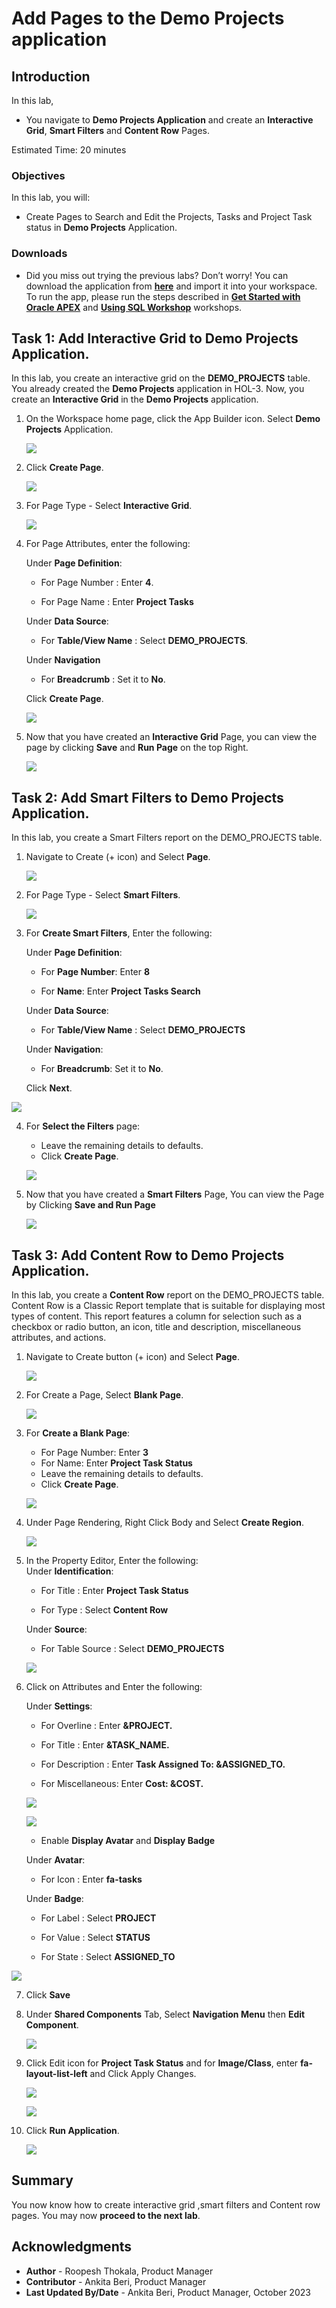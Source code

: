 # Add Pages to the Demo Projects application

## Introduction

In this lab,
  - You navigate to **Demo Projects Application** and create an **Interactive Grid**, **Smart Filters** and **Content Row** Pages.

Estimated Time: 20 minutes

### Objectives
In this lab, you will:
- Create Pages to Search and Edit the Projects, Tasks and Project Task status in **Demo Projects** Application.

### Downloads

- Did you miss out trying the previous labs? Don’t worry! You can download the application from **[here](files/demo-projects-1.sql)** and import it into your workspace. To run the app, please run the steps described in **[Get Started with Oracle APEX](https://apexapps.oracle.com/pls/apex/r/dbpm/livelabs/run-workshop?p210_wid=3509)** and **[Using SQL Workshop](https://apexapps.oracle.com/pls/apex/r/dbpm/livelabs/run-workshop?p210_wid=3524)** workshops.

## Task 1: Add Interactive Grid to Demo Projects Application.
In this lab, you create an interactive grid on the **DEMO_PROJECTS** table. You already created the **Demo Projects** application in HOL-3. Now, you create an **Interactive Grid** in the **Demo Projects** application.

1. On the Workspace home page, click the App Builder icon. Select **Demo Projects** Application.

    ![](./images/select-demo-projects-app1.png " ")

2. Click **Create Page**.

    ![](./images/create-page11.png " ")

3. For Page Type - Select **Interactive Grid**.

    ![](./images/create-ig-1.png " ")

4. For Page Attributes, enter the following:

   Under **Page Definition**:

    - For Page Number : Enter **4**.

    - For Page Name : Enter **Project Tasks**  

   Under **Data Source**:

    - For **Table/View Name** : Select **DEMO_PROJECTS**.

   Under **Navigation**

    - For **Breadcrumb** : Set it to **No**.

   Click **Create Page**.

    ![](./images/create-ig-2.png " ")

5. Now that you have created an **Interactive Grid** Page, you can view the page by clicking **Save** and **Run Page** on the top Right.

    ![](./images/view-interactive-grid11.png " ")

## Task 2: Add Smart Filters to Demo Projects Application.
In this lab, you create a Smart Filters report on the DEMO_PROJECTS table.

1. Navigate to Create (+ icon) and Select **Page**.

    ![](./images/create-sf-page11.png " ")

2. For Page Type - Select **Smart Filters**.

    ![](./images/create-sf-page12.png " ")

3. For **Create Smart Filters**, Enter the following:

   Under **Page Definition**:

      - For **Page Number**: Enter **8**

      - For **Name**: Enter **Project Tasks Search**  

   Under **Data Source**:

      - For **Table/View Name** : Select **DEMO_PROJECTS**  

   Under **Navigation**:

      - For **Breadcrumb**: Set it to **No**.

   Click **Next**.

  ![](./images/create-sf-page13.png " ")

4. For **Select the Filters** page:
    - Leave the remaining details to defaults.
    - Click **Create Page**.

    ![](./images/create-sf-page14.png " ")

5. Now that you have created a **Smart Filters** Page, You can view the Page by Clicking **Save and Run Page**

    ![](./images/create-sf-page16.png " ")

## Task 3: Add Content Row to Demo Projects Application.  
In this lab, you create a **Content Row** report on the DEMO_PROJECTS table. Content Row is a Classic Report template that is suitable for displaying most types of content. This report features a column for selection such as a checkbox or radio button, an icon, title and description, miscellaneous attributes, and actions.

1. Navigate to Create button (+ icon) and Select **Page**.

    ![](./images/cr-page-8.png " ")

2. For Create a Page, Select **Blank Page**.

    ![](./images/cr-blank-page.png " ")

3. For **Create a Blank Page**:
    - For Page Number: Enter **3**
    - For Name: Enter **Project Task Status**
    - Leave the remaining details to defaults.
    - Click **Create Page**.

   ![](./images/cr-create-page.png " ")

4. Under Page Rendering, Right Click Body and Select **Create Region**.

    ![](./images/cr-create-region.png " ")

5. In the Property Editor, Enter the following:  
    Under **Identification**:

      - For Title : Enter **Project Task Status**

      - For Type : Select **Content Row**

    Under **Source**:

      - For Table Source : Select **DEMO\_PROJECTS**

      ![](./images/cr-region-details.png " ")

6. Click on Attributes and Enter the following:

   Under **Settings**:

     - For Overline : Enter **&PROJECT.**

     - For Title : Enter **&TASK\_NAME.**

     - For Description : Enter **Task Assigned To: &ASSIGNED\_TO.**

     - For Miscellaneous: Enter **Cost: &COST.**

    ![](./images/cr-attributes.png " ")

    ![](./images/cr-attributes1.png " ")

     - Enable **Display Avatar** and **Display Badge**

   Under **Avatar**:

     - For Icon : Enter **fa-tasks**

   Under **Badge**:

     - For Label : Select **PROJECT**

     - For Value : Select **STATUS**

     - For State : Select **ASSIGNED\_TO**

  ![](./images/cr-attributes2.png " ")

7. Click **Save**

8. Under **Shared Components** Tab, Select **Navigation Menu** then **Edit Component**.

   ![](./images/cr-navigation.png " ")

9. Click Edit icon for **Project Task Status** and for **Image/Class**, enter **fa-layout-list-left** and Click Apply Changes.

   ![](./images/cr-navigation-edit.png " ")

   ![](./images/cr-report-icon.png " ")

10. Click **Run Application**.

    ![](./images/cr-run-page.png " ")

## Summary

You now know how to create interactive grid ,smart filters and Content row pages. You may now **proceed to the next lab**.

## Acknowledgments

- **Author** - Roopesh Thokala, Product Manager
- **Contributor** - Ankita Beri, Product Manager
- **Last Updated By/Date** - Ankita Beri, Product Manager, October 2023
